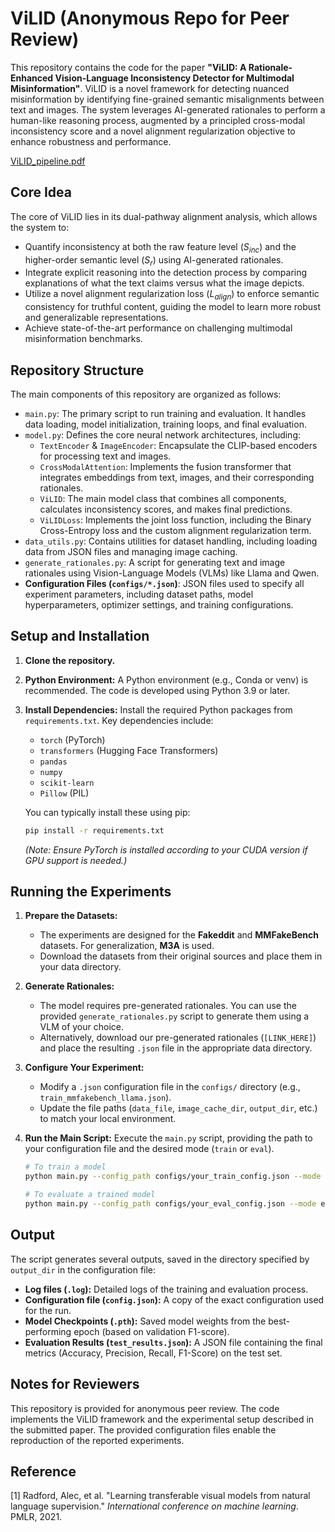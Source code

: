 # ViLID (Anonymous Repo for Peer Review)

This repository contains the code for the paper **"ViLID: A Rationale-Enhanced Vision-Language Inconsistency Detector for Multimodal Misinformation"**. ViLID is a novel framework for detecting nuanced misinformation by identifying fine-grained semantic misalignments between text and images. The system leverages AI-generated rationales to perform a human-like reasoning process, augmented by a principled cross-modal inconsistency score and a novel alignment regularization objective to enhance robustness and performance.

[ViLID_pipeline.pdf](https://github.com/user-attachments/files/21478193/ViLID_pipeline.pdf)


## Core Idea


The core of ViLID lies in its dual-pathway alignment analysis, which allows the system to:
* Quantify inconsistency at both the raw feature level ($S_{inc}$) and the higher-order semantic level ($S_r$) using AI-generated rationales.
* Integrate explicit reasoning into the detection process by comparing explanations of what the text claims versus what the image depicts.
* Utilize a novel alignment regularization loss ($L_{align}$) to enforce semantic consistency for truthful content, guiding the model to learn more robust and generalizable representations.
* Achieve state-of-the-art performance on challenging multimodal misinformation benchmarks.

## Repository Structure

The main components of this repository are organized as follows:

* `main.py`: The primary script to run training and evaluation. It handles data loading, model initialization, training loops, and final evaluation.
* `model.py`: Defines the core neural network architectures, including:
    * `TextEncoder` & `ImageEncoder`: Encapsulate the CLIP-based encoders for processing text and images.
    * `CrossModalAttention`: Implements the fusion transformer that integrates embeddings from text, images, and their corresponding rationales.
    * `ViLID`: The main model class that combines all components, calculates inconsistency scores, and makes final predictions.
    * `ViLIDLoss`: Implements the joint loss function, including the Binary Cross-Entropy loss and the custom alignment regularization term.
* `data_utils.py`: Contains utilities for dataset handling, including loading data from JSON files and managing image caching.
* `generate_rationales.py`: A script for generating text and image rationales using Vision-Language Models (VLMs) like Llama and Qwen.
* **Configuration Files (`configs/*.json`)**: JSON files used to specify all experiment parameters, including dataset paths, model hyperparameters, optimizer settings, and training configurations.

## Setup and Installation

1.  **Clone the repository.**
2.  **Python Environment:** A Python environment (e.g., Conda or venv) is recommended. The code is developed using Python 3.9 or later.
3.  **Install Dependencies:** Install the required Python packages from `requirements.txt`. Key dependencies include:
    * `torch` (PyTorch)
    * `transformers` (Hugging Face Transformers)
    * `pandas`
    * `numpy`
    * `scikit-learn`
    * `Pillow` (PIL)

    You can typically install these using pip:
    ```bash
    pip install -r requirements.txt
    ```
    *(Note: Ensure PyTorch is installed according to your CUDA version if GPU support is needed.)*

## Running the Experiments

1.  **Prepare the Datasets:**
    * The experiments are designed for the **Fakeddit** and **MMFakeBench** datasets. For generalization, **M3A** is used.
    * Download the datasets from their original sources and place them in your data directory.

2.  **Generate Rationales:**
    * The model requires pre-generated rationales. You can use the provided `generate_rationales.py` script to generate them using a VLM of your choice.
    * Alternatively, download our pre-generated rationales (`[LINK_HERE]`) and place the resulting `.json` file in the appropriate data directory.

3.  **Configure Your Experiment:**
    * Modify a `.json` configuration file in the `configs/` directory (e.g., `train_mmfakebench_llama.json`).
    * Update the file paths (`data_file`, `image_cache_dir`, `output_dir`, etc.) to match your local environment.

4.  **Run the Main Script:**
    Execute the `main.py` script, providing the path to your configuration file and the desired mode (`train` or `eval`).
    ```bash
    # To train a model
    python main.py --config_path configs/your_train_config.json --mode train

    # To evaluate a trained model
    python main.py --config_path configs/your_eval_config.json --mode eval --eval_model /path/to/your/checkpoint.pth
    ```

## Output

The script generates several outputs, saved in the directory specified by `output_dir` in the configuration file:

* **Log files (`.log`):** Detailed logs of the training and evaluation process.
* **Configuration file (`config.json`):** A copy of the exact configuration used for the run.
* **Model Checkpoints (`.pth`):** Saved model weights from the best-performing epoch (based on validation F1-score).
* **Evaluation Results (`test_results.json`):** A JSON file containing the final metrics (Accuracy, Precision, Recall, F1-Score) on the test set.

## Notes for Reviewers
This repository is provided for anonymous peer review. The code implements the ViLID framework and the experimental setup described in the submitted paper. The provided configuration files enable the reproduction of the reported experiments.

## Reference
[1] Radford, Alec, et al. "Learning transferable visual models from natural language supervision." *International conference on machine learning*. PMLR, 2021.
